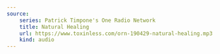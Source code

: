 ```yaml
---
source:
    series: Patrick Timpone's One Radio Network
    title: Natural Healing
    url: https://www.toxinless.com/orn-190429-natural-healing.mp3
    kind: audio
---
```

